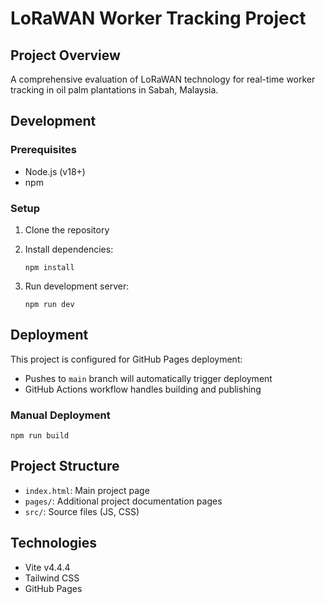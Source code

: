 # LoRaWAN Worker Tracking Project

## Project Overview
A comprehensive evaluation of LoRaWAN technology for real-time worker tracking in oil palm plantations in Sabah, Malaysia.

## Development

### Prerequisites
- Node.js (v18+)
- npm

### Setup
1. Clone the repository
2. Install dependencies:
   ```
   npm install
   ```

3. Run development server:
   ```
   npm run dev
   ```

## Deployment
This project is configured for GitHub Pages deployment:
- Pushes to `main` branch will automatically trigger deployment
- GitHub Actions workflow handles building and publishing

### Manual Deployment
```
npm run build
```

## Project Structure
- `index.html`: Main project page
- `pages/`: Additional project documentation pages
- `src/`: Source files (JS, CSS)

## Technologies
- Vite v4.4.4
- Tailwind CSS
- GitHub Pages
